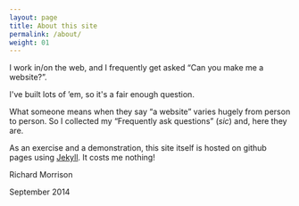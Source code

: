 ```yaml
---
layout: page
title: About this site
permalink: /about/
weight: 01
---
```


I work in/on the web, and I frequently get asked “Can you make me a website?”.

I've built lots of ’em, so it's a fair enough question.

What someone means when they say “a website” varies hugely from person to person.  So
I collected my “Frequently ask questions” (*sic*) and, here they are.

As an exercise and a demonstration, this site itself is hosted on github pages using 
[Jekyll](http://jekyllrb.com/).  It costs me nothing!

Richard Morrison

September 2014